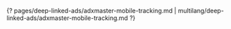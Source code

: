 {? pages/deep-linked-ads/adxmaster-mobile-tracking.md | multilang/deep-linked-ads/adxmaster-mobile-tracking.md ?}
